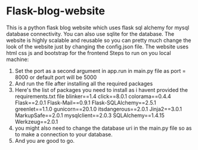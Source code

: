 # Flask-blog-website
This is a python flask blog website which uses flask sql alchemy for mysql database connectivity.
You can also use sqlite for the database.
The website is highly scalable and reusable so you can pretty much change the look of the website just by changing the config.json file.
The website uses html css js and bootstrap for the frontend
Steps to run on you local machine:
1. Set the port as a second argument in app.run in main.py file as port = 8000 or default port will be 5000
2. And run the file after installing all the required packages 
3. Here's the list of packages you need to install as i havent provided the requirements.txt file 
      blinker==1.4
      click==8.0.1
      colorama==0.4.4
      Flask==2.0.1
      Flask-Mail==0.9.1
      Flask-SQLAlchemy==2.5.1
      greenlet==1.1.0
      gunicorn==20.1.0
      itsdangerous==2.0.1
      Jinja2==3.0.1
      MarkupSafe==2.0.1
      mysqlclient==2.0.3
      SQLAlchemy==1.4.15
      Werkzeug==2.0.1
4. you might also need to change the database uri in the main.py file so as to make  a connection to your database.
5. And you are good to go.
